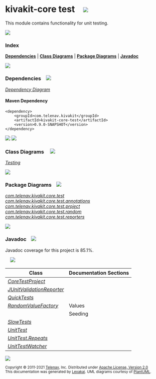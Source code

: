 # kivakit-core test &nbsp;&nbsp; <img src="https://www.lexakai.org/images/https://www.kivakit.org/images/gears-40.png.png" srcset="https://www.lexakai.org/images/https://www.kivakit.org/images/gears-40.png-2x.png 2x"/>

This module contains functionality for unit testing.

<img src="https://www.kivakit.org/images/horizontal-line-512.png" srcset="https://www.kivakit.org/images/horizontal-line-512@2x.png 2x"/>

### Index



[**Dependencies**](#dependencies) | [**Class Diagrams**](#class-diagrams) | [**Package Diagrams**](#package-diagrams) | [**Javadoc**](#javadoc)

<img src="https://www.kivakit.org/images/horizontal-line-512.png" srcset="https://www.kivakit.org/images/horizontal-line-512@2x.png 2x"/>

### Dependencies <a name="dependencies"></a> &nbsp;&nbsp; <img src="https://www.lexakai.org/images/dependencies-32.png" srcset="https://www.lexakai.org/images/dependencies-32-2x.png 2x"/>

[*Dependency Diagram*](https://www.kivakit.org/lexakai/kivakit/kivakit-core/test/documentation/diagrams/dependencies.svg)

#### Maven Dependency

    <dependency>
        <groupId>com.telenav.kivakit</groupId>
        <artifactId>kivakit-core-test</artifactId>
        <version>0.9.0-SNAPSHOT</version>
    </dependency>


<img src="https://www.kivakit.org/images/short-horizontal-line-128.png" srcset="https://www.kivakit.org/images/short-horizontal-line-128@2x.png 2x"/>

[//]: # (start-user-text)



[//]: # (end-user-text)

<img src="https://www.kivakit.org/images/short-horizontal-line-128.png" srcset="https://www.kivakit.org/images/short-horizontal-line-128@2x.png 2x"/>

### Class Diagrams <a name="class-diagrams"></a> &nbsp; &nbsp; <img src="https://www.lexakai.org/images/diagram-32.png" srcset="https://www.lexakai.org/images/diagram-32-2x.png 2x"/>

[*Testing*](https://www.kivakit.org/lexakai/kivakit/kivakit-core/test/documentation/diagrams/diagram-test.svg)

<img src="https://www.kivakit.org/images/short-horizontal-line-128.png" srcset="https://www.kivakit.org/images/short-horizontal-line-128@2x.png 2x"/>

### Package Diagrams <a name="package-diagrams"></a> &nbsp;&nbsp; <img src="https://www.lexakai.org/images/box-32.png" srcset="https://www.lexakai.org/images/box-32-2x.png 2x"/>

[*com.telenav.kivakit.core.test*](https://www.kivakit.org/lexakai/kivakit/kivakit-core/test/documentation/diagrams/com.telenav.kivakit.core.test.svg)  
[*com.telenav.kivakit.core.test.annotations*](https://www.kivakit.org/lexakai/kivakit/kivakit-core/test/documentation/diagrams/com.telenav.kivakit.core.test.annotations.svg)  
[*com.telenav.kivakit.core.test.project*](https://www.kivakit.org/lexakai/kivakit/kivakit-core/test/documentation/diagrams/com.telenav.kivakit.core.test.project.svg)  
[*com.telenav.kivakit.core.test.random*](https://www.kivakit.org/lexakai/kivakit/kivakit-core/test/documentation/diagrams/com.telenav.kivakit.core.test.random.svg)  
[*com.telenav.kivakit.core.test.reporters*](https://www.kivakit.org/lexakai/kivakit/kivakit-core/test/documentation/diagrams/com.telenav.kivakit.core.test.reporters.svg)

<img src="https://www.kivakit.org/images/short-horizontal-line-128.png" srcset="https://www.kivakit.org/images/short-horizontal-line-128@2x.png 2x"/>

### Javadoc <a name="javadoc"></a> &nbsp;&nbsp; <img src="https://www.lexakai.org/images/books-32.png" srcset="https://www.lexakai.org/images/books-32-2x.png 2x"/>

Javadoc coverage for this project is 85.1%.  
  
&nbsp; &nbsp;  ![](https://www.kivakit.org/images/meter-90-12.png)



| Class | Documentation Sections |
|---|---|
| [*CoreTestProject*](https://www.kivakit.org/javadoc/kivakit/kivakit.core.test/com/telenav/kivakit/core/test/project/CoreTestProject.html) |  |  
| [*JUnitValidationReporter*](https://www.kivakit.org/javadoc/kivakit/kivakit.core.test/com/telenav/kivakit/core/test/reporters/JUnitValidationReporter.html) |  |  
| [*QuickTests*](https://www.kivakit.org/javadoc/kivakit/kivakit.core.test/com/telenav/kivakit/core/test/annotations/QuickTests.html) |  |  
| [*RandomValueFactory*](https://www.kivakit.org/javadoc/kivakit/kivakit.core.test/com/telenav/kivakit/core/test/random/RandomValueFactory.html) | Values |  
| | Seeding |  
| [*SlowTests*](https://www.kivakit.org/javadoc/kivakit/kivakit.core.test/com/telenav/kivakit/core/test/annotations/SlowTests.html) |  |  
| [*UnitTest*](https://www.kivakit.org/javadoc/kivakit/kivakit.core.test/com/telenav/kivakit/core/test/UnitTest.html) |  |  
| [*UnitTest.Repeats*](https://www.kivakit.org/javadoc/kivakit/kivakit.core.test/com/telenav/kivakit/core/test/UnitTest.Repeats.html) |  |  
| [*UnitTestWatcher*](https://www.kivakit.org/javadoc/kivakit/kivakit.core.test/com/telenav/kivakit/core/test/UnitTestWatcher.html) |  |  

[//]: # (start-user-text)



[//]: # (end-user-text)

<img src="https://www.kivakit.org/images/horizontal-line-512.png" srcset="https://www.kivakit.org/images/horizontal-line-512@2x.png 2x"/>

<sub>Copyright &#169; 2011-2021 [Telenav](http://telenav.com), Inc. Distributed under [Apache License, Version 2.0](LICENSE)</sub>  
<sub>This documentation was generated by [Lexakai](https://github.com/Telenav/lexakai). UML diagrams courtesy
of [PlantUML](http://plantuml.com).</sub>

